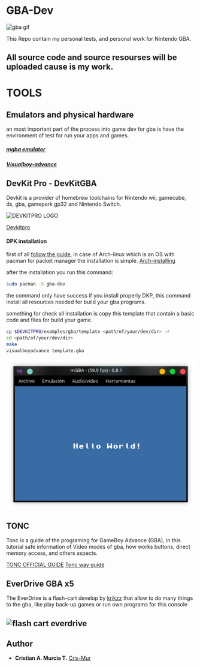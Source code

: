 # GBA-Dev
![gba gif](https://miro.medium.com/max/400/1*tw3G43YXZurnHpqe-tJeMw.gif)

This Repo contain my personal tests, and personal work for Nintendo GBA.

All source code and source resourses will be uploaded cause is my work.
-

# TOOLS

## Emulators and physical hardware

an most important part of the process into game dev for gba is have the environment of test for run your apps and games.

##### [mgba emulator](https://mgba.io/)

##### [Visualboy-advance](http://www.vbalink.info/download-gba-emulator.htm)

## DevKit Pro - DevKitGBA

Devkit is a provider of homebrew toolchains for Nintendo wii, gamecube, ds, gba, gamepark gp32 and Nintendo Switch.

![DEVKITPRO LOGO](https://encrypted-tbn0.gstatic.com/images?q=tbn:ANd9GcTllekFWqM8ZSm3wwO4HFLpZBiYV6jTHNUVA94c9S0-QnSPbNMH&s)

[Devkitpro](https://devkitpro.org/)

#### DPK installation

first of all [follow the guide](https://devkitpro.org/wiki/Getting_Started), in case of Arch-linux which is an OS with pacman for packet manager the installation is simple. [Arch-installing](DKP_Arch_install.md)

after the installation you run this command:

```bash
sudo pacman -S gba-dev
```

the command only have success if you install properly DKP, this command install all resources needed for build your gba programs.

something for check all installation is copy this template that contain a basic code and files for build your game.

```bash
cp $DEVKITPRO/examples/gba/template <path/of/your/dev/dir> -r
cd <path/of/your/dev/dir>
make
visualboyadvance template.gba
```

![template-image](template.png)


## TONC

Tonc is a guide of the programing for GameBoy Advance (GBA), in this tutorial safe information of Video modes of gba, how works buttons, direct memory access, and others aspects.

[TONC OFFICIAL GUIDE](http://www.coranac.com/tonc/text/toc.htm)
[Tonc way guide](Tonc_way/Readme.md)

## EverDrive GBA x5

The EverDrive is a flash-cart develop by [krikzz](https://krikzz.com/store/) that allow to do many things to the gba, like play back-up games or run own programs for this console

![flash cart everdrive](https://krikzz.com/store/200-large_default/everdrive-gba-x5.jpg)
---
## Author
* **Cristian A. Murcia T.** [Cris-Mur](https://github.com/Cris-Mur/)